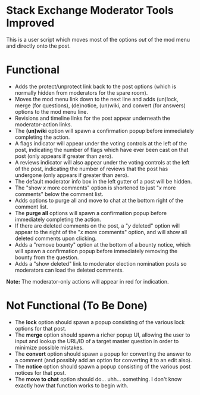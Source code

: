 # Stack Exchange Moderator Tools Improved

This is a user script which moves most of the options *out* of the mod menu and directly onto the post.

# Functional

- Adds the protect/unprotect link back to the post options (which is normally hidden from moderators for the spare room).
- Moves the mod menu link down to the next line and adds (un)lock, merge (for questions), (de)notice, (un)wiki, and convert (for answers) options to the mod menu line.
- Revisions and timeline links for the post appear underneath the moderator-action links.
- The **(un)wiki** option will spawn a confirmation popup before immediately completing the action.
- A flags indicator will appear under the voting controls at the left of the post, indicating the number of flags which have ever been cast on that post (only appears if greater than zero).
- A reviews indicator will also appear under the voting controls at the left of the post, indicating the number of reviews that the post has undergone (only appears if greater than zero).
- The default moderator info box in the left gutter of a post will be hidden.
- The "show *x* more comments" option is shortened to just "*x* more comments" below the comment list.
- Adds options to purge all and move to chat at the bottom right of the comment list.
- The **purge all** options will spawn a confirmation popup before immediately completing the action.
- If there are deleted comments on the post, a "*y* deleted" option will appear to the right of the "*x* more comments" option, and will show all deleted comments upon clicking.
- Adds a "remove bounty" option at the bottom of a bounty notice, which will spawn a confirmation popup before immediately removing the bounty from the question.
- Adds a "show deleted" link to moderator election nomination posts so moderators can load the deleted comments.

**Note:** The moderator-only actions will appear in red for indication.

# Not Functional (To Be Done)

- The **lock** option should spawn a popup consisting of the various lock options for that post.
- The **merge** option should spawn a richer popup UI, allowing the user to input and lookup the URL/ID of a target master question in order to minimize possible mistakes.
- The **convert** option should spawn a popup for converting the answer to a comment (and possibly add an option for converting it to an edit also).
- The **notice** option should spawn a popup consisting of the various post notices for that post.
- The **move to chat** option should do... uhh... something. I don't know exactly how that function works to begin with.
